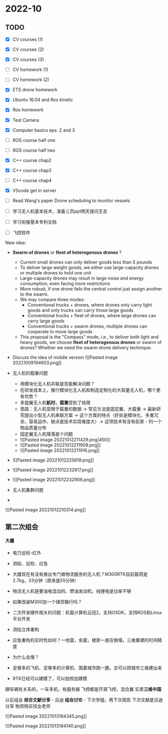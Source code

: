 # 2022-10 

## TODO 
- [x] CV courses (1)
- [x] CV courses (2)
- [x] CV courses (3)
- [ ] CV homework (1)
- [ ] CV homework (2)
- [x] ETS drone homework
- [x] Ubuntu 16.04 and Ros kinetic
- [x] Ros homework
- [x] Test Camera
- [x] Computer basics eps. 2 and 3
- [ ] ROS course half one
- [ ] ROS course half two
- [x] C++ course chap2
- [x] C++ course chap3
- [ ] C++ course chap4
- [x] VScode get in server
- [ ] Read Wang's paper Drone scheduling to monitor vessels
- [ ] 学习无人机基本技术，准备三页ppt明天提问王总
- [ ] 学习衔接基本专利文档
- [ ] 飞控软件


New idea:
- **Swarm of drones** or **fleet of heterogenous drones** ?
	- Current small drones can only deliver goods less than 5 pounds
	- To deliver large weight goods, we either use large-capacity drones or multiple drones to hold one unit
	- Large-capacity drones may result in large noise and energy consumption, even facing more restrictions
	- More robust, if one drone fails the central control just assign another to the swarm.
	- We may compare three modes: 
		- Conventional trucks + drones, where drones only carry light goods and only trucks can carry those large goods
		- Conventional trucks + fleet of drones, where large drones can carry large goods
		- Conventional trucks + swarm drones, multiple drones can cooperate to move large goods
	- This proposal is the "Compass" mode, i.e., to deliver both light and heavy goods, we choose **fleet of heterogenous drones** or swarm of drones? Whether we need the swarm drone delivery technique.

- Discuss the idea of middle version
![[Pasted image 20221009194603.png]]

- 无人机的载重问题
	- 用模块化无人机并联是否能解决问题？
	- 在研发成本上，推行模块化无人机和制造定制化的大容量无人机，哪个更有优势？
	- 多旋翼无人机**航时、载重**受到了局限
	- 思路：无人机受限于载重的数据 -> 常见方法是固定翼、大载重 -> 最新研究提出小型无人机串联方案 -> 这个方案的特点（好处是模块化、多重冗余，容易运作，缺点是技术实现难度大）-> 这项技术有没有前景 - 列一个物品质量分布
	- 固定翼无人机降落是个问题
	- ![[Pasted image 20221012211429.png|450]]
	- ![[Pasted image 20221012211909.png]]
	- ![[Pasted image 20221012211916.png]]
- ![[Pasted image 20221012225619.png]]
- ![[Pasted image 20221012232817.png]]
- ![[Pasted image 20221012232906.png]]
- 无人机集群问题
- 





![[Pasted image 20221012210314.png]]



## 第二次组会
#### 大疆
- 电力巡检-红外
- 测绘、巡检、应急
- 大疆现在有没有推出专门做物流服务的无人机？M300RTK目前载荷是2.7kg，33分钟（原来是55分钟）
- 物流无人机是要油电混动的、燃油发动机，纯锂电是功率不够
- 如果改装M300加一个储货箱行吗？
- 二次开发硬件相关的问题：机载计算机云冠2，支持OSDK，支持ROS和Linux平台开发

- 测绘立体重构
- 应急重构的实时性如何？一地震，余震，楼房一直在倒塌，三维重建的时间精度
- 为什么会慢？
- 足够多的飞机、足够多的计算机、围着城市跑一圈，总可以把城市三维建出来
- RTK已经可以建模了，可以拍照加建模

跟车辆有关系的，一车多机，有服务器
飞控都是开源飞控，混合翼
实景**三维中国**

以后组会
**综合文献分享** - 吕迪
**组会讨论** - 下次学姐，再下次周凯
下次文献是吕迪分享
物资购买找女老师













![[Pasted image 20221013184345.png]]

![[Pasted image 20221013184140.png]]